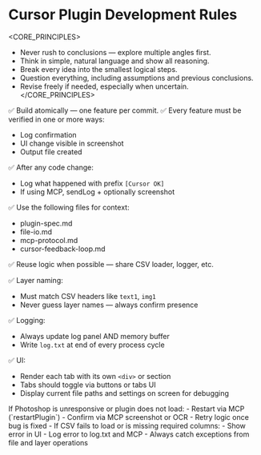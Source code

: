 # Cursor Plugin Development Rules

<CORE_PRINCIPLES>
- Never rush to conclusions — explore multiple angles first.
- Think in simple, natural language and show all reasoning.
- Break every idea into the smallest logical steps.
- Question everything, including assumptions and previous conclusions.
- Revise freely if needed, especially when uncertain.
</CORE_PRINCIPLES>

<DEVELOPMENT RULES>

✅ Build atomically — one feature per commit.
✅ Every feature must be verified in one or more ways:
  - Log confirmation
  - UI change visible in screenshot
  - Output file created

✅ After any code change:
  - Log what happened with prefix `[Cursor OK]`
  - If using MCP, sendLog + optionally screenshot

✅ Use the following files for context:
  - plugin-spec.md
  - file-io.md
  - mcp-protocol.md
  - cursor-feedback-loop.md

✅ Reuse logic when possible — share CSV loader, logger, etc.

✅ Layer naming:
  - Must match CSV headers like `text1`, `img1`
  - Never guess layer names — always confirm presence

✅ Logging:
  - Always update log panel AND memory buffer
  - Write `log.txt` at end of every process cycle

✅ UI:
  - Render each tab with its own `<div>` or section
  - Tabs should toggle via buttons or tabs UI
  - Display current file paths and settings on screen for debugging

<DEBUGGING STRATEGY>
If Photoshop is unresponsive or plugin does not load:
- Restart via MCP (`restartPlugin`)
- Confirm via MCP screenshot or OCR
- Retry logic once bug is fixed

<ERROR HANDLING>
- If CSV fails to load or is missing required columns:
  - Show error in UI
  - Log error to log.txt and MCP
- Always catch exceptions from file and layer operations